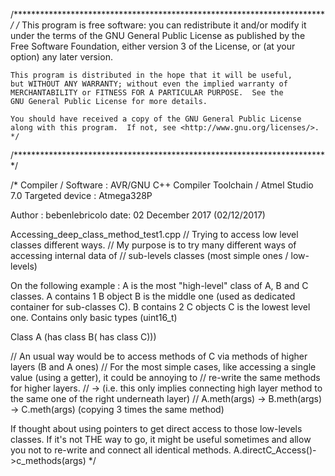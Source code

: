 /************************************************************************/
/*   This program is free software: you can redistribute it and/or modify
    it under the terms of the GNU General Public License as published by
    the Free Software Foundation, either version 3 of the License, or
    (at your option) any later version.

    This program is distributed in the hope that it will be useful,
    but WITHOUT ANY WARRANTY; without even the implied warranty of
    MERCHANTABILITY or FITNESS FOR A PARTICULAR PURPOSE.  See the
    GNU General Public License for more details.

    You should have received a copy of the GNU General Public License
    along with this program.  If not, see <http://www.gnu.org/licenses/>. */
/************************************************************************/


/*
Compiler / Software : AVR/GNU C++ Compiler Toolchain / Atmel Studio 7.0
Targeted device : Atmega328P 

Author : bebenlebricolo
date: 02 December 2017 (02/12/2017)

Accessing_deep_class_method_test1.cpp
// Trying to access low level classes different ways.
// My purpose is to try many different ways of accessing internal data of 
// sub-levels classes (most simple ones / low-levels)

On the following example :  A is the most "high-level" class of A, B and C classes. A contains 1 B object
							B is the middle one (used as dedicated container for sub-classes C). B contains 2 C objects
							C is the lowest level one. Contains only basic types (uint16_t)

Class A (has class B( has class C)))

// An usual way would be to access methods of C via methods of higher layers (B and A ones)
// For the most simple cases, like accessing a single value (using a getter), it could be annoying to 
// re-write the same methods for higher layers.
// -> (i.e. this only implies connecting high layer method to the same one of the right underneath layer)
//	A.meth(args) -> B.meth(args) -> C.meth(args) (copying 3 times the same method)

If thought about using pointers to get direct access to those low-levels classes.
If it's not THE way to go, it might be useful sometimes and allow you not to re-write and connect all identical methods.
A.directC_Access()->c_methods(args)
*/
